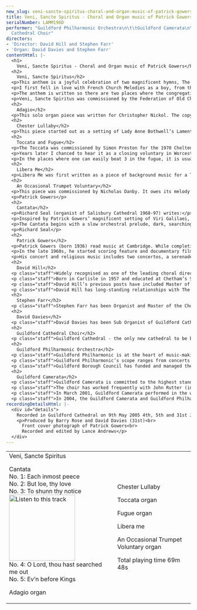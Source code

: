 ```yaml
---
new_slug: veni-sancte-spiritus-choral-and-organ-music-of-patrick-gowers
title: Veni, Sancte Spiritus - Choral and Organ music of Patrick Gowers
serialNumber: LAMM196D
performer: "Guildford Philharmonic Orchestra\n\t\tGuildford Camerata\n\t\tGuildford
  Cathedral Choir"
directors:
- 'Director: David Hill and Stephen Farr'
- 'Organ: David Davies and Stephen Farr'
contentHtml: |-
  <h1>
    Veni, Sancte Spiritus - Choral and Organ music of Patrick Gowers</h1>
  <h2>
    Veni, Sancte Spiritus</h2>
  <p>This anthem is a joyful celebration of two magnificent hymns, The Golden Sequence, Veni, Sancte Spiritus, and the office hymn Nocte Surgentes, generally sung at Sunday Nocturns from Trinity to Advent. The first has been attributed to Archbishop Stephen Langton of Canterbury (d. 1228), and the second to Pope Gregory the Great (c. 540 – 604). Their musical settings are based on two superb French Church melodies, Prompto gentes animo (E.H.653) from the Rouen processional (1729) and Christe, quem sedes/Coelites Plaudant (E.H.242) from the Rouen Antiphoner (1728). Though very different in character, they rather surprisingly share their first six notes. It is not known who wrote them.</p>
  <p>I first fell in love with French Church Melodies as a boy, from their use in the English Hymnal (see above), researched and edited by Ralph Vaughan Williams. Later, when I was well stricken in years, I had the delightful privilege of meeting the late Canon Derek Ingram Hill of Canterbury, a great scholar and expert on these melodies, and one-time colleague of the compilers and editors of the English Hymnal. As a young man in the 1930s he used to bicycle round northern France each summer collecting French Church Melodies, and the two in this anthem, which is dedicated to him, were particular favourites of his.</p>
  <p>The anthem is written so there are two places where the congregation can loudly join in the second, slower melody. This is to make it particularly suitable for schools. There are also optional parts for two trumpets, two trombones and a bass trombone (all of big band jazz experience and expertise). The setting of the first melody may seem rather fast; but that is more or less how Canon Ingram Hill used to sing it, as he remembered having heard it in Rouen cathedral.</p>
  <p>Veni, Sancte Spiritus was commissioned by the Federation of Old Choristers’ Associations for their Congress at Canterbury in July 2000.</p>
  <h2>
    Adagio</h2>
  <p>This solo organ piece was written for Christopher Nickol. The copy is marked to be played “remote but bright a la cathedral sound”.</p>
  <h2>
    Chester Lullaby</h2>
  <p>This piece started out as a setting of Lady Anne Bothwell’s Lament. But I wanted a version that could be used as a carol in a conventional carol service, so I hunted around until I came across these very suitable 16th century words by the nuns of Chester. Their origin suggests that the solo line is somewhat more appropriately sung by a female than by a boy.</p>
  <h2>
    Toccata and Fugue</h2>
  <p>The Toccata was commissioned by Simon Preston for the 1970 Cheltenham Festival. He asked for a flashy piece with which to end recitals, featuring some (Count) Basie chords. When he gave his magnificent first performance in the Festival Hall, the author of the programme note thought Basie chords must be a misprint; so he changed it to the totally inappropriate Basic chords.</p>
  <p>Years later I chanced to hear it as a closing voluntary in Worcester Cathedral, played by Adrian Partington. When I spoke to him afterwards, he commissioned a Fugue to go with it. It is probably quite an oddity to have a fugue written 18 years after its toccata. It means that while the toccata is very definitely young man’s music, the fugue is more staid and middle-aged. Nevertheless, the best way to understand either of them is to try to beat time, which is harder than usual because this music does not have a regular metre. It is not based on singing, dancing, walking, running, heartbeats (or even machines!) but on a boulder falling down the side of a steep mountain, sometimes spinning round in the air, and between whiles, coming down to earth with a bump. This can be heard in the manuals-only passage starting at 1m 20. Later on, the pedals come in with far slower notes that polarise the manual music into a gradually accelerating series of regular metres. This process can be heard beginning at 2m 14s. From here on the music gets steadily louder and some way through the piece its tempo suddenly drops at a type of climax and then switches backwards and forwards between the original breathless pace and this new, more measured one.</p>
  <p>In the places where one can easily beat 3 in the fugue, it is usually because the fugue subject is going on somewhere. In between, the music is in the same irregular metre as the Toccata (at the slower tempo). This piece gets softer and softer as it goes on, and it ends with a full counter exposition, which is to say that the subject and countersubject appear in each voice in turn; and this section is combined all the way through with a very quiet echo of the start of the Toccata, which is not too blindingly obvious until the pedal entry at the very end.</p>
  <h2>
    Libera Me</h2>
  <p>Libera Me was first written as a piece of background music for a TV realisation of the Sherlock Holmes story The Priory School in which a little boy is kidnapped from school. In this production it was made a choir school and they needed something to sing. So I made this version of the title music in the style of a 16th century motet, and the words “Libera Me” seemed very germane.</p>
  <h2>
    An Occasional Trumpet Voluntary</h2>
  <p>This piece was commissioned by Nicholas Danby. It owes its melody to Jeremiah Clarke’s Trumpet Voluntary and its rhythm to a jazzed-up version of Widor’s Toccata.</p>
  <p>Patrick Gowers</p>
  <h2>
    Cantata</h2>
  <p>Richard Seal (organist of Salisbury Cathedral 1968-97) writes:</p>
  <p>Inspired by Patrick Gowers’ magnificent setting of Viri Galilaei, which he wrote in 1987 for the consecration of Richard Harries as Bishop of Oxford, I asked him to write something for the Southern Cathedrals Festival in 1991 in Salisbury. This resulted in his Cantata which was first performed on 23rd July 1991. Knowing that he was most sensitive to the needs of an SCF commission, I gave him an entirely free hand as to the choice of subject and text. It was his idea to base it on the Psalms, especially Psalm 139, that most wonderful of Psalms which expresses so completely the omnipresence of God, and to combine Miles Coverdale’s text (which dates from the 1530s and 1540s) with a metrical version of it written about fifty years later by Mary Herbert, Countess of Pembroke, and her brother, Sir Philip Sidney. In Viri Galilaei, Patrick had already shown the power of an original chorale or hymn tune, and such was his interest in metrical psalms that here was another opportunity for him to develop the idea, as J. S. Bach had done in his cantatas. The Cantata was a great success, well received by performers and listeners alike, and I am delighted that it is has been recorded.</p>
  <p>The Cantata begins with a slow orchestral prelude, dark, searching and intense, which leads on to a sad and reflective fugue, Purcellean in style. This meditative mood prevails throughout the work. The first choral entry emerges from this introduction, with the chorale upon which the whole work is based. The metrical text is set to the chorale and is interspersed with duets and trios which use Coverdale’s words. In several places the choral writing expands into three four-part choirs. Three verses from Psalm 51 (Miserere mei), in their metrical version, provide the text for the second movement. The purging of the sinful soul with hyssop, depicted by acciaccaturas and augmented seconds, leads into a lively, haunting dance as the broken bones of the text ‘daunce awaie their sadness’. This dance gradually fades into the distance. The third movement follows the format of the first. The original chorale is now in an intense and chromatic form and the movement gradually builds up into a new chorale that is majestic, strong in rhythm and has rich harmonic cadences. The text for this chorale is taken from Psalm 18 verses 10-12. The mood of the fourth movement is quietly meditative. The duets have a plainsong feel about them as they mysteriously weave Coverdale’s words. At the words “and laid thine hand upon me” the music reaches a powerful climax, which is followed by a very soft coda as the Psalmist reflects on man’s incapacity to comprehend the works of God, so reminiscent of Job’s humble acceptance of God’s omnipotence. As in all Bach’s cantatas, the final movement is a strong (here slightly extended) declaration of the main chorale. The text is the metrical version of part of Psalm 138 in which our Saviour receives due honour and praise.</p>
  <p>Richard Seal</p>
  <h2>
    Patrick Gowers</h2>
  <p>Patrick Gowers (born 1936) read music at Cambridge. While completing his doctorate, he taught composition part-time at the university. He was also jazz critic on the Financial Times and assistant conductor of Bill Russo’s London Jazz Orchestra as well as being music director of the Royal Shakespeare Company’s Marat/Sade for its two seasons at the Aldwych Theatre and one in New York.</p>
  <p>In the late 1960s, he started scoring feature and documentary films, first in Denmark and then in this country. His music for Stevie, featuring John Williams on guitar, was itself the subject of the documentary How to Score, which was subsequently broadcast by the BBC. In the 1970s, he directed the electronic music studio at Dartington and played keyboards for the New Swingle Singers. Later in the 1970s, Patrick Gowers started writing for television and in 1982 he won the BAFTA original music award for his scores for Smiley’s People, The Woman in White and I Remember Nelson.</p>
  <p>His concert and religious music includes two concertos, a serenade, a rhapsody and a suite The Death of Loma, all for guitar and orchestra. For the organ, he has written a Toccata and a Fugue, an extended Trio Sonata and some other shorter works. Other compositions include four anthems for cathedral choir, Viri Galilaei, Holy holy, Libera Me and Aveto Augustine, two suites for solo violin and orchestra as well as the Cantata for triple choir, organ and strings being performed on this recording.</p>
  <h2>
    David Hill</h2>
  <p class="staff">Widely recognised as one of the leading choral directors in the UK, David Hill is Director of Music at St John’s College, Cambridge. He also holds the posts of Musical Director of The Bach Choir, Chief Conductor of The Southern Sinfonia, Director of Florilegium Choir and Orchestra and Music Director of Leeds Philharmonic Society.</p>
  <p class="staff">Born in Carlisle in 1957 and educated at Chetham’s School of Music he was made a Fellow of the Royal College of Organists at the age of 17. David took an organ scholarship to St John’s College, Cambridge under the direction of Dr George Guest. Alongside organ studies with tutors including Gillian Weir and Peter Hurford, David conducted the University Opera Society and Cambridge University Music Society’s orchestra. He has recently been awarded an honorary Doctorate by the University of Southampton in recognition of his services to Music.</p>
  <p class="staff">David Hill’s previous posts have included Master of the Music at Winchester Cathedral (1987-2002), Music Director of The Waynflete Singers (1987-2002) Master of the Music at Westminster Cathedral, Musical Director of the Alexandra Choir (1980-87), Associate Conductor and then Artistic Director of the Philharmonia Chorus (1986-1997). He regularly gives choral training workshops and summer schools in the UK and overseas, his handbook on the subject Giving Voice was published in 1995 and he is a choral advisor to music publishers Novello for whom he has edited the carol book Noël.</p>
  <p class="staff">David Hill has long-standing relationships with The Bournemouth Symphony Orchestra and BBC Singers with whom he has conducted a wide range of repertoire. He has also appeared with The London Philharmonic, The Sydney Symphony Orchestra, Zagreb Philharmonic, Ulster Orchestra, City of London Sinfonia, English Chamber Orchestra, The BBC National Orchestra of Wales, Sinfonia 21, the Northern Sinfonia, The New Queen’s Hall Orchestra, the Netherlands Radio Choir and RIAS Kammerchor, Berlin. He made his BBC Proms debut with the world premiere of Sir John Tavener’s Song of the Cosmos with The Bach Choir and the BBC Philharmonic Orchestra in 2001.</p>
  <h2>
    Stephen Farr</h2>
  <p class="staff">Stephen Farr has been Organist and Master of the Choristers at Guildford Cathedral since 1999. He read Music at Cambridge as Organ Scholar of Clare College, and after graduating with first class honours, undertook postgraduate study for the degree of MPhil. He subsequently held the post of Sub Organist at Christ Church Oxford and at Winchester Cathedral. In addition to his work at Guildford, he has an established international reputation as a soloist and continuo player of wide experience, working with many leading conductors and ensembles and making frequent appearances on television, radio and CD. He is a Fellow and Council Member of the Royal College of Organists, and was recently elected a Fellow of the Royal Society of Arts.</p>
  <h2>
    David Davies</h2>
  <p class="staff">David Davies has been Sub Organist of Guildford Cathedral since 2003 and became Director of the Girl Choristers in 2004. Originally from north Wales, he was organ scholar of Magdalen College, Oxford, and previously a sixth form music scholar at Eton College. Following three years as assistant organist at St Asaph Cathedral, David worked at Hampstead Parish Church, London, and, in 1999, embarked on a two-year graduate course in organ performance at Yale University. He lived and worked for a further two years in the United States, and served in the music departments of Christ Church, New Haven, Connecticut, and St Philip’s Cathedral, Atlanta, Georgia. His organ teachers have been John Wellingham, Nicolas Kynaston, Thomas Murray and Dr Martin Jean.</p>
  <h2>
    Guildford Cathedral Choir</h2>
  <p class="staff">Guildford Cathedral - the only new cathedral to be built in the South of England since the Reformation - is also unique among Anglican cathedrals in having established an entirely new music foundation at the completion of the building. The new cathedral choir sang for the first time at the service of Consecration in May 1961, and under the direction of the four Organists and Masters of the Choristers since that date it has established an impressive international reputation. This reputation for excellence has been founded on the tremendous commitment, energy and enthusiasm of parents, choristers and adult singers alike. In 2002 the establishment of the Girl Choristers, who also now enjoy a considerable reputation, augmented the cathedral’s music foundation. Between them the boy and girl choristers and the lay clerks provide music for seven fully choral services each week, and also participate in a wide variety of musical activities away from the cathedral, which include recordings, tours, and frequent broadcast appearances on national television and radio.</p>
  <h2>
    Guildford Philharmonic Orchestra</h2>
  <p class="staff">Guildford Philharmonic is at the heart of music-making in the south east, with a huge repertoire extending from the 17th century to the present day. The main concert season runs from October to July in a variety of venues including Guildford Cathedral, the Electric Theatre, Holy Trinity Church, the Yvonne Arnaud Theatre, Shalford Park and the Abbot’s Hospital. In addition, the orchestra is invited to give concerts throughout London and the south of England in a number of venues.</p>
  <p class="staff">Guildford Philharmonic’s scope ranges from concerts for children and with children, via chamber concerts in more intimate venues, to large-scale choral and orchestral works. The repertoire covers everything from jazz and light music to new music, and the emphasis is to work with young soloists at the outset of their careers. The orchestra continues its work of attracting new audiences for all types of classical music and of making concert-going an exciting experience.</p>
  <p class="staff">Guildford Borough Council has funded and managed the Philharmonic as part of its arts provision for the Borough since the orchestra’s inception in 1945 (when it was the Guildford Municipal Orchestra). The orchestra is grateful to South East Music Trust for its continued support of the orchestra’s work, including the making of this CD.</p>
  <h2>
    Guildford Camerata</h2>
  <p class="staff">Guildford Camerata is committed to the highest standards of ensemble singing. The choir’s musical experience is wide and varied, its members having sung in cathedral choirs, college ensembles, professional choruses, oratorio and opera. The repertoire is large, from the 16th century to the present day, with the emphasis on the baroque period and on British music. The choir gives concerts throughout London and the south-east. It has combined with the choir of Guildford Cathedral for Messiah and John Rutter's Magnificat,and has given highly acclaimed performances of Bach's St John Passion and B minor Mass with Nicholas Kraemer in Guildford Cathedral.</p>
  <p class="staff">The choir has worked frequently with John Rutter (in recent seasons, the choir has given the UK premières of two of his works - Feel the Spirit and Mass of the Children, both conducted by the composer); Barry Rose (in 2004 the choir sang in his 70th birthday concert in Guildford Cathedral) and Nicholas Cleobury.</p>
  <p class="staff">In March 2001, Guildford Camerata performed in the world première of Barry Rose’s orchestration of Stainer’s Crucifixion with Guildford Philharmonic Orchestra. Their <a href="crucifix.htm">recording</a> of the work was released on the Lammas label at Easter 2003; Gramophone magazine (August 2003) said “The CD deserves nothing but praise: it is a finely conceived, sensitively accomplished performance”, and BBC Radio 3’s CD Review (May 2003) said “The well-drilled Guildford Camerata score a bull’s-eye in a new recording of Stainer’s Crucifixion ... The Crucifixion glows brighter the more care and attention is lavished on it. Everyone here performs with passionate conviction. This is a hugely enjoyable CD”.</p>
  <p class="staff">In 2004, the Guildford Camerata and Guildford Philharmonic Orchestra performed Patrick Gowers’ Cantata in concert in Guildford Cathedral, conducted by David Hill (who had previously conducted the work in Winchester Cathedral); and that performance was the catalyst for this recording of Patrick Gowers’ sacred music.</p>
recordingDetailsHtml: |-
  <div id="details">
    Recorded in Guildford Cathedral on 9th May 2005 4th, 5th and 31st January 2006 by kind permission of the Dean and Chapter
    <p>Produced by Barry Rose and David Davies (31st)<br>
      Front cover photograph of Patrick Gowers<br>
      Recorded and edited by Lance Andrews</p>
  </div>
---
```


<table class="tracktable">
  <tbody>
    <tr>
      <td class="column1">
        <span class="composer">Veni, Sancte Spiritus</span>
        <p><span class="composer">Cantata</span><br>
          <span class="trackname"> No. 1: Each inmost peece<br>
            No. 2: But loe, thy love<br>
            No. 3: To shunn thy notice</span><a href="cliplinks/gowers.ram"><img alt="Listen to this track" src="/web/20120720021202im_/http://www.lammas.co.uk/images/listen.gif" width="180"></a><br>
          <span class="trackname"> No. 4: O Lord, thou hast searched me out<br>
            No. 5: Ev’n before Kings</span></p>
        <p><span class="composer">Adagio</span><span class="trackname"> organ</span></p>
      </td>
      <td class="column2">
        <p><span class="composer">Chester Lullaby</span></p>
        <p><span class="composer">Toccata</span><span class="trackname"> organ</span></p>
        <p><span class="composer">Fugue </span><span class="trackname">organ</span></p>
        <p><span class="composer">Libera me</span></p>
        <p><span class="composer">An Occasional Trumpet Voluntary</span><span class="trackname"> organ</span></p>
        <p>						<span id="playingtime">Total playing time 69m 48s</span></p>
      </td>
    </tr>
  </tbody>
</table>
